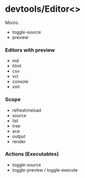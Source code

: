 # devtools/Editor<>

Mixins
- toggle-source
- preview

### Editors with preview

* md
* html
* csv
* vcl
* console
* xml

### Scope

* refresh/reload
* source
* list
* tree
* ace
* output
* render
 
### Actions (Executables)

* toggle-source
* toggle-preview / toggle-execute